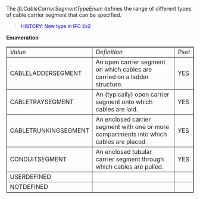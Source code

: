 The _IfcCableCarrierSegmentTypeEnum_ defines the range of different types of cable carrier segment that can be specified.

> <font color="#0000FF" size="-1"> HISTORY: New type in IFC
		  2x2</font>
> 


**Enumeration**

<table border="1"> 
		<tr> 
		  <td><i>Value</i></td> 
		  <td><i>Definition</i></td> 
		  <td><i>Pset</i></td> 
		</tr> 
		<tr> 
		  <td>CABLELADDERSEGMENT</td> 
		  <td>An open carrier segment on which cables are carried on a ladder
			 structure.</td> 
		  <td>YES</td> 
		</tr> 
		<tr> 
		  <td>CABLETRAYSEGMENT</td> 
		  <td>An (typically) open carrier segment onto which cables are laid.
			 </td> 
		  <td>YES</td> 
		</tr> 
		<tr> 
		  <td>CABLETRUNKINGSEGMENT</td> 
		  <td>An enclosed carrier segment with one or more compartments into
			 which cables are placed.</td> 
		  <td>YES</td> 
		</tr> 
		<tr> 
		  <td>CONDUITSEGMENT</td> 
		  <td>An enclosed tubular carrier segment through which cables are
			 pulled.</td> 
		  <td>YES</td> 
		</tr> 
		<tr> 
		  <td>USERDEFINED</td> 
		  <td></td> 
		  <td></td> 
		</tr> 
		<tr> 
		  <td>NOTDEFINED</td> 
		  <td></td> 
		  <td></td> 
		</tr> 
	 </table>